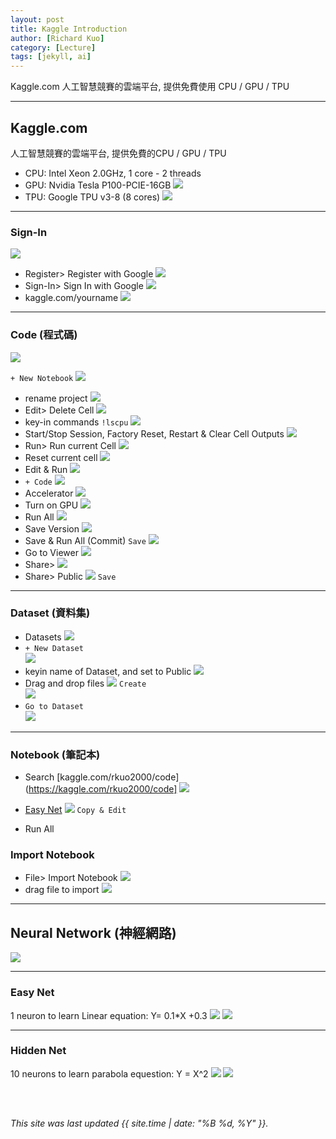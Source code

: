```yaml
---
layout: post
title: Kaggle Introduction
author: [Richard Kuo]
category: [Lecture]
tags: [jekyll, ai]
---
```


Kaggle.com 人工智慧競賽的雲端平台, 提供免費使用 CPU / GPU / TPU

---
## Kaggle.com
人工智慧競賽的雲端平台, 提供免費的CPU / GPU / TPU<br>
* CPU: Intel  Xeon 2.0GHz, 1 core - 2 threads
* GPU: Nvidia Tesla P100-PCIE-16GB
![](https://tpucdn.com/gpu-specs/images/c/2888-front.small.jpg)
* TPU: Google TPU v3-8 (8 cores)
![](https://storage.googleapis.com/kaggle-media/tpu/tpu_rule_of_thumb.png)

---
### Sign-In
![](https://github.com/rkuo2000/AI-course/blob/gh-pages/images/Kaggle.png?raw=true)
* Register> Register with Google
![](https://github.com/rkuo2000/AI-course/blob/gh-pages/images/Kaggle_Register.png?raw=true)
* Sign-In> Sign In with Google
![](https://github.com/rkuo2000/AI-course/blob/gh-pages/images/Kaggle_Sign_In.png?raw=true)
* kaggle.com/yourname
![](https://github.com/rkuo2000/AI-course/blob/gh-pages/images/Kaggle_home.png?raw=true)

---
### Code (程式碼)
![](https://github.com/rkuo2000/AI-course/blob/gh-pages/images/Kaggle_Code.png?raw=true)

`+ New Notebook`
![](https://github.com/rkuo2000/AI-course/blob/gh-pages/images/Kaggle_New_Notebook.png?raw=true)

* rename project
![](https://github.com/rkuo2000/AI-course/blob/gh-pages/images/Kaggle_rename_notebook.png?raw=true)
* Edit> Delete Cell
![](https://github.com/rkuo2000/AI-course/blob/gh-pages/images/Kaggle_Edit_DeleteCell.png?raw=true)
* key-in commands `!lscpu`
![](https://github.com/rkuo2000/AI-course/blob/gh-pages/images/Kaggle_keyin_code.png?raw=true)
* Start/Stop Session, Factory Reset, Restart & Clear Cell Outputs
![](https://github.com/rkuo2000/AI-course/blob/gh-pages/images/Kaggle_Reset.png?raw=true)
* Run> Run current Cell
![](https://github.com/rkuo2000/AI-course/blob/gh-pages/images/Kaggle_Run_current_cell.png?raw=true)
* Reset current cell
![](https://github.com/rkuo2000/AI-course/blob/gh-pages/images/Kaggle_Reset.png?raw=true)
* Edit & Run
![](https://github.com/rkuo2000/AI-course/blob/gh-pages/images/Kaggle_edit_and_run.png?raw=true)
* `+ Code`
![](https://github.com/rkuo2000/AI-course/blob/gh-pages/images/Kaggle_add_code.png?raw=true)
* Accelerator 
![](https://github.com/rkuo2000/AI-course/blob/gh-pages/images/Kaggle_Accelerator.png?raw=true)
* Turn on GPU
![](https://github.com/rkuo2000/AI-course/blob/gh-pages/images/Kaggle_Turn_on_GPU.png?raw=true)
* Run All
![](https://github.com/rkuo2000/AI-course/blob/gh-pages/images/Kaggle_run_all.png?raw=true)
* Save Version
![](https://github.com/rkuo2000/AI-course/blob/gh-pages/images/Kaggle_Save_Version.png?raw=true)
* Save & Run All (Commit) 
`Save`
![](https://github.com/rkuo2000/AI-course/blob/gh-pages/images/Kaggle_Save_and_Run_All.png?raw=true)
* Go to Viewer
![](https://github.com/rkuo2000/AI-course/blob/gh-pages/images/Kaggle_Go_to_Viewer.png?raw=true)
* Share> 
![](https://github.com/rkuo2000/AI-course/blob/gh-pages/images/Kaggle_Share.png?raw=true)
* Share> Public
![](https://github.com/rkuo2000/AI-course/blob/gh-pages/images/Kaggle_Share_Public.png?raw=true)
`Save`<br>

---
### Dataset (資料集)
* Datasets
![](https://github.com/rkuo2000/AI-course/blob/gh-pages/images/Kaggle_Datasets.png?raw=true)
* `+ New Dataset`<br>
![](https://github.com/rkuo2000/AI-course/blob/gh-pages/images/Kaggle_New_Dataset.png?raw=true)
* keyin name of Dataset, and set to Public
![](https://github.com/rkuo2000/AI-course/blob/gh-pages/images/Kaggle_New_Dataset_keyin_name.png?raw=true)
* Drag and drop files 
![](https://github.com/rkuo2000/AI-course/blob/gh-pages/images/Kaggle_New_Dataset_drag_and_drop_files.png?raw=true)
`Create`<br>
![](https://github.com/rkuo2000/AI-course/blob/gh-pages/images/Kaggle_New_Dataset_create_success.png?raw=true)
* `Go to Dataset`<br>
![](https://github.com/rkuo2000/AI-course/blob/gh-pages/images/Kaggle_Go_to_Dataset.png?raw=true)

---
### Notebook (筆記本)
* Search [kaggle.com/rkuo2000/code](https://kaggle.com/rkuo2000/code]
![](https://github.com/rkuo2000/AI-course/blob/gh-pages/images/Kaggle_Code_search.png?raw=true)

* [Easy Net](https://www.kaggle.com/code/rkuo2000/easy-net)
![](https://github.com/rkuo2000/AI-course/blob/gh-pages/images/Kaggle_Code_Easy_Net.png?raw=true)
`Copy & Edit`<br>
* Run All

### Import Notebook
* File> Import Notebook
![](https://github.com/rkuo2000/AI-course/blob/gh-pages/images/Kaggle_File_import_notebook.png?raw=true)
* drag file to import
![](https://github.com/rkuo2000/AI-course/blob/gh-pages/images/Kaggle_import_notebook.png?raw=true)

---
## Neural Network (神經網路)
![](https://miro.medium.com/max/610/1*SJPacPhP4KDEB1AdhOFy_Q.png)

---
### Easy Net
1 neuron to learn Linear equation: Y= 0.1*X +0.3
![](https://github.com/rkuo2000/AI-course/blob/gh-pages/images/Kaggle_Easy_Net.png?raw=true)
![](https://github.com/rkuo2000/AI-course/blob/gh-pages/images/Kaggle_Easy_Net_plot_prediction.png?raw=true)

---
### Hidden Net
10 neurons to learn parabola equestion: Y = X^2
![](https://github.com/rkuo2000/AI-course/blob/gh-pages/images/Kaggle_Hidden_Net.png?raw=true)
![](https://github.com/rkuo2000/AI-course/blob/gh-pages/images/Kaggle_Hidden_Net_plot_prediction.png?raw=true)

<br>
<br>

*This site was last updated {{ site.time | date: "%B %d, %Y" }}.*

